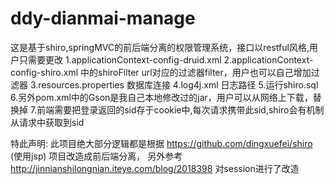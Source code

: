 # ddy-dianmai-manage
这是基于shiro,springMVC的前后端分离的权限管理系统，接口以restful风格,用户只需要更改 
1.applicationContext-config-druid.xml 
2.applicationContext-config-shiro.xml 中的shiroFilter url对应的过滤器filter，用户也可以自己增加过滤器 
3.resources.properties 数据库连接 
4.log4j.xml 日志路径 
5.运行shiro.sql 
6.另外pom.xml中的Gson是我自己本地修改过的jar，用户可以从网络上下载，替换掉
7.前端需要把登录返回的sid存于cookie中,每次请求携带此sid,shiro会有机制从请求中获取到sid

特此声明: 
    此项目绝大部分逻辑都是根据 https://github.com/dingxuefei/shiro (使用jsp) 项目改造成前后端分离，
    另外参考 http://jinnianshilongnian.iteye.com/blog/2018398 对session进行了改造
